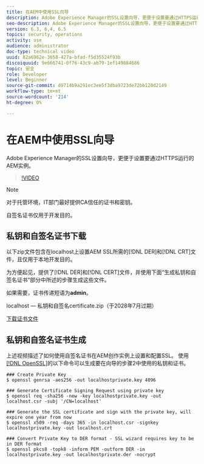 ```yaml
---
title: 在AEM中使用SSL向导
description: Adobe Experience Manager的SSL设置向导，更便于设置要通过HTTPS运行的AEM实例。
seo-description: Adobe Experience Manager的SSL设置向导，更便于设置要通过HTTPS运行的AEM实例。
version: 6.3, 6,4, 6.5
topics: security, operations
activity: use
audience: administrator
doc-type: technical video
uuid: 82a6962e-3658-427a-bfad-f5d35524f93b
discoiquuid: 9e666741-0f76-43c9-ab79-1ef149884686
topic: 安全
role: Developer
level: Beginner
source-git-commit: d9714b9a291ec3ee5f3dba9723de72bb120d2149
workflow-type: tm+mt
source-wordcount: '214'
ht-degree: 0%

---
```



# 在AEM中使用SSL向导

Adobe Experience Manager的SSL设置向导，更便于设置要通过HTTPS运行的AEM实例。

>[!VIDEO](https://video.tv.adobe.com/v/17993/?quality=12&learn=on)

>[!NOTE]
>
>对于托管环境，IT部门最好提供CA信任的证书和密钥。
>
>自签名证书仅用于开发目的。

## 私钥和自签名证书下载

以下zip文件包含在localhost上设置AEM SSL所需的[!DNL DER]和[!DNL CRT]文件，且仅用于本地开发目的。

为方便起见，提供了[!DNL DER]和[!DNL CERT]文件，并使用下面“生成私钥和自签名证书”部分中所述的步骤生成这些文件。

如果需要，证书传递短语为&#x200B;**admin**。

localhost — 私钥和自签名certificate.zip（于2028年7月过期）

[下载证书文件](assets/use-the-ssl-wizard/certificate.zip)

## 私钥和自签名证书生成

上述视频描述了如何使用自签名证书在AEM创作实例上设置和配置SSL。 使用[[!DNL OpenSSL]](https://www.openssl.org/)的以下命令可以生成要在向导的步骤2中使用的私钥和证书。

```shell
### Create Private Key
$ openssl genrsa -aes256 -out localhostprivate.key 4096

### Generate Certificate Signing Request using private key
$ openssl req -sha256 -new -key localhostprivate.key -out localhost.csr -subj '/CN=localhost'

### Generate the SSL certificate and sign with the private key, will expire one year from now
$ openssl x509 -req -days 365 -in localhost.csr -signkey localhostprivate.key -out localhost.crt

### Convert Private Key to DER format - SSL wizard requires key to be in DER format
$ openssl pkcs8 -topk8 -inform PEM -outform DER -in localhostprivate.key -out localhostprivate.der -nocrypt
```
